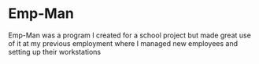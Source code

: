 Emp-Man
=======

Emp-Man was a program I created for a school project but made great use of it at my previous employment where I managed new employees and setting up their workstations
